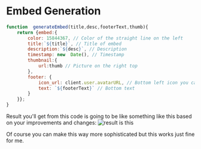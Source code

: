 # Embed Generation
```js
function  generateEmbed(title,desc,footerText,thumb){
	return {embed:{
		color: 15844367, // Color of the straight line on the left
		title:`${title}`, // Title of embed
		description:`${desc}`, // Description
		timestamp: new  Date(), // Timestamp
		thumbnail:{
			url:thumb // Picture on the right top
		},
		footer: {
			icon_url: client.user.avatarURL, // Bottom left icon you can put a variable in here
			text: `${footerText}` // Bottom text
		}
	}};
}
```
Result you'll get from this code is going to be like something like this based on your improvements and changes:
![result is this](https://hizliresim.com/81OBGo)

Of course you can make this way more sophisticated but this works just fine for me.

